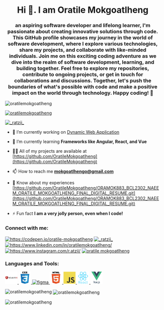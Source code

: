 <h1 align="center">Hi 👋. I am Oratile Mokgoatlheng</h1>
<h3 align="center">an aspiring software developer and lifelong learner, I'm passionate about creating innovative solutions through code. This GitHub profile showcases my journey in the world of software development, where I explore various technologies, share my projects, and collaborate with like-minded individuals. Join me on this exciting coding adventure as we dive into the realm of software development, learning, and building together. Feel free to explore my repositories, contribute to ongoing projects, or get in touch for collaborations and discussions. Together, let's push the boundaries of what's possible with code and make a positive impact on the world through technology. Happy coding! 🚀</h3>

<p align="left"> <img src="https://komarev.com/ghpvc/?username=oratilemokgoatlheng&label=Profile%20views&color=0e75b6&style=flat" alt="oratilemokgoatlheng" /> </p>

<p align="left"> <a href="https://github.com/ryo-ma/github-profile-trophy"><img src="https://github-profile-trophy.vercel.app/?username=oratilemokgoatlheng" alt="oratilemokgoatlheng" /></a> </p>

<p align="left"> <a href="https://twitter.com/_ratzii_" target="blank"><img src="https://img.shields.io/twitter/follow/_ratzii_?logo=twitter&style=for-the-badge" alt="_ratzii_" /></a> </p>

- 🔭 I’m currently working on [Dynamic Web Application](https://github.com/OratileMokgoatlheng/DWA.git)

- 🌱 I’m currently learning **Frameworks like Angular, React, and Vue**

- 👨‍💻 All of my projects are available at [https://github.com/OratileMokgoatlheng](https://github.com/OratileMokgoatlheng)

- 📫 How to reach me **mokgoatlhengo@gmail.com**

- 📄 Know about my experiences [https://github.com/OratileMokgoatlheng/ORAMOK883_BCL2302_NAEEM_ORATILE_MOKGOATLHENG_FINAL_DIGITAL_RESUME.git](https://github.com/OratileMokgoatlheng/ORAMOK883_BCL2302_NAEEM_ORATILE_MOKGOATLHENG_FINAL_DIGITAL_RESUME.git)

- ⚡ Fun fact **I am a very jolly person, even when I code!**

<h3 align="left">Connect with me:</h3>
<p align="left">
<a href="https://codepen.io/ORATILE-MOKGOATLHENG" target="blank"><img align="center" src="https://raw.githubusercontent.com/rahuldkjain/github-profile-readme-generator/master/src/images/icons/Social/codepen.svg" alt="https://codepen.io/oratile-mokgoatlheng" height="30" width="40" /></a>
<a href="https://twitter.com/_ratzii_" target="blank"><img align="center" src="https://raw.githubusercontent.com/rahuldkjain/github-profile-readme-generator/master/src/images/icons/Social/twitter.svg" alt="_ratzii_" height="30" width="40" /></a>
<a href="https://www.linkedin.com/in/oratilemokgoatlheng/" target="blank"><img align="center" src="https://raw.githubusercontent.com/rahuldkjain/github-profile-readme-generator/master/src/images/icons/Social/linked-in-alt.svg" alt="https://www.linkedin.com/in/oratilemokgoatlheng/" height="30" width="40" /></a>
<a href="https://www.instagram.com/r.atzii/" target="blank"><img align="center" src="https://raw.githubusercontent.com/rahuldkjain/github-profile-readme-generator/master/src/images/icons/Social/instagram.svg" alt="https://www.instagram.com/r.atzii/" height="30" width="40" /></a>
<a href="https://www.youtube.com/@ORATILEMOKGOATLHENG-bd7xe/about" target="blank"><img align="center" src="https://raw.githubusercontent.com/rahuldkjain/github-profile-readme-generator/master/src/images/icons/Social/youtube.svg" alt="oratile mokgoatlheng" height="30" width="40" /></a>
</p>

<h3 align="left">Languages and Tools:</h3>
<p align="left"> <a href="https://angular.io" target="_blank" rel="noreferrer"> <img src="https://raw.githubusercontent.com/devicons/devicon/master/icons/angularjs/angularjs-original-wordmark.svg" alt="angularjs" width="40" height="40"/> </a> <a href="https://www.w3schools.com/css/" target="_blank" rel="noreferrer"> <img src="https://raw.githubusercontent.com/devicons/devicon/master/icons/css3/css3-original-wordmark.svg" alt="css3" width="40" height="40"/> </a> <a href="https://www.figma.com/" target="_blank" rel="noreferrer"> <img src="https://www.vectorlogo.zone/logos/figma/figma-icon.svg" alt="figma" width="40" height="40"/> </a> <a href="https://www.w3.org/html/" target="_blank" rel="noreferrer"> <img src="https://raw.githubusercontent.com/devicons/devicon/master/icons/html5/html5-original-wordmark.svg" alt="html5" width="40" height="40"/> </a> <a href="https://developer.mozilla.org/en-US/docs/Web/JavaScript" target="_blank" rel="noreferrer"> <img src="https://raw.githubusercontent.com/devicons/devicon/master/icons/javascript/javascript-original.svg" alt="javascript" width="40" height="40"/> </a> <a href="https://reactjs.org/" target="_blank" rel="noreferrer"> <img src="https://raw.githubusercontent.com/devicons/devicon/master/icons/react/react-original-wordmark.svg" alt="react" width="40" height="40"/> </a> <a href="https://vuejs.org/" target="_blank" rel="noreferrer"> <img src="https://raw.githubusercontent.com/devicons/devicon/master/icons/vuejs/vuejs-original-wordmark.svg" alt="vuejs" width="40" height="40"/> </a> </p>

<p><img align="left" src="https://github-readme-stats.vercel.app/api/top-langs?username=oratilemokgoatlheng&show_icons=true&locale=en&layout=compact" alt="oratilemokgoatlheng" /></p>

<p>&nbsp;<img align="center" src="https://github-readme-stats.vercel.app/api?username=oratilemokgoatlheng&show_icons=true&locale=en" alt="oratilemokgoatlheng" /></p>

<p><img align="center" src="https://github-readme-streak-stats.herokuapp.com/?user=oratilemokgoatlheng&" alt="oratilemokgoatlheng" /></p>
